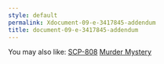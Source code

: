 ```yaml
---
style: default
permalink: Xdocument-09-e-3417845-addendum
title: document-09-e-3417845-addendum
---
```

You may also like:
[SCP-808](http://scp-wiki.net/scp-808)
[Murder Mystery](http://scp-wiki.net/murder-mystery)